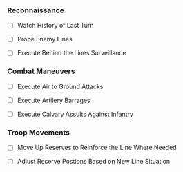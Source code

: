 ### Reconnaissance

- [ ] Watch History of Last Turn

- [ ] Probe Enemy Lines

- [ ] Execute Behind the Lines Surveillance

### Combat Maneuvers

- [ ] Execute Air to Ground Attacks

- [ ] Execute Artilery Barrages

- [ ] Execute Calvary Assults Against Infantry

### Troop Movements

- [ ] Move Up Reserves to Reinforce the Line Where Needed

- [ ] Adjust Reserve Postions Based on New Line Situation
